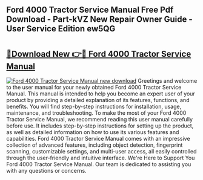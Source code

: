 ## Ford 4000 Tractor Service Manual Free Pdf Download - Part-kVZ New Repair Owner Guide - User Service Edition ew5QG

# <h2><a href="http://bc34988.oget.top/?id=Ford+4000+Tractor+Service+Manual">🔗Download New 👉🔴 Ford 4000 Tractor Service Manual</a></h2>

[![Ford 4000 Tractor Service Manual new download](https://i.imgur.com/5g1atiW.png)](http://bc34988.oget.top/?id=Ford+4000+Tractor+Service+Manual)
Greetings and welcome to the user manual for your newly obtained Ford 4000 Tractor Service Manual. This manual is intended to help you become an expert user of your product by providing a detailed explanation of its features, functions, and benefits. You will find step-by-step instructions for installation, usage, maintenance, and troubleshooting. To make the most of your Ford 4000 Tractor Service Manual, we recommend reading this user manual carefully before use. It includes step-by-step instructions for setting up the product, as well as detailed information on how to use its various features and capabilities. Ford 4000 Tractor Service Manual comes with an impressive collection of advanced features, including object detection, fingerprint scanning, customizable settings, and multi-user access, all easily controlled through the user-friendly and intuitive interface. We're Here to Support You Ford 4000 Tractor Service Manual. Our team is dedicated to assisting you with any questions or concerns.

